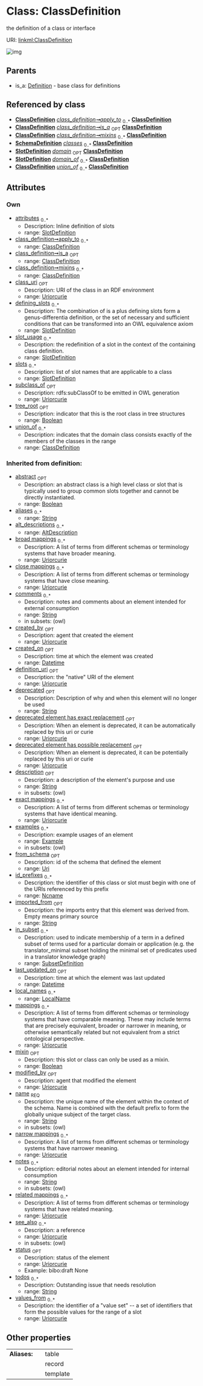 
# Class: ClassDefinition


the definition of a class or interface

URI: [linkml:ClassDefinition](https://w3id.org/linkml/ClassDefinition)


![img](images/ClassDefinition.svg)

## Parents

 *  is_a: [Definition](Definition.md) - base class for definitions

## Referenced by class

 *  **[ClassDefinition](ClassDefinition.md)** *[class_definition➞apply_to](class_definition_apply_to.md)*  <sub>0..*</sub>  **[ClassDefinition](ClassDefinition.md)**
 *  **[ClassDefinition](ClassDefinition.md)** *[class_definition➞is_a](class_definition_is_a.md)*  <sub>OPT</sub>  **[ClassDefinition](ClassDefinition.md)**
 *  **[ClassDefinition](ClassDefinition.md)** *[class_definition➞mixins](class_definition_mixins.md)*  <sub>0..*</sub>  **[ClassDefinition](ClassDefinition.md)**
 *  **[SchemaDefinition](SchemaDefinition.md)** *[classes](classes.md)*  <sub>0..*</sub>  **[ClassDefinition](ClassDefinition.md)**
 *  **[SlotDefinition](SlotDefinition.md)** *[domain](domain.md)*  <sub>OPT</sub>  **[ClassDefinition](ClassDefinition.md)**
 *  **[SlotDefinition](SlotDefinition.md)** *[domain_of](domain_of.md)*  <sub>0..*</sub>  **[ClassDefinition](ClassDefinition.md)**
 *  **[ClassDefinition](ClassDefinition.md)** *[union_of](union_of.md)*  <sub>0..*</sub>  **[ClassDefinition](ClassDefinition.md)**

## Attributes


### Own

 * [attributes](attributes.md)  <sub>0..*</sub>
     * Description: Inline definition of slots
     * range: [SlotDefinition](SlotDefinition.md)
 * [class_definition➞apply_to](class_definition_apply_to.md)  <sub>0..*</sub>
     * range: [ClassDefinition](ClassDefinition.md)
 * [class_definition➞is_a](class_definition_is_a.md)  <sub>OPT</sub>
     * range: [ClassDefinition](ClassDefinition.md)
 * [class_definition➞mixins](class_definition_mixins.md)  <sub>0..*</sub>
     * range: [ClassDefinition](ClassDefinition.md)
 * [class_uri](class_uri.md)  <sub>OPT</sub>
     * Description: URI of the class in an RDF environment
     * range: [Uriorcurie](types/Uriorcurie.md)
 * [defining_slots](defining_slots.md)  <sub>0..*</sub>
     * Description: The combination of is a plus defining slots form a genus-differentia definition, or the set of necessary and sufficient conditions that can be transformed into an OWL equivalence axiom
     * range: [SlotDefinition](SlotDefinition.md)
 * [slot_usage](slot_usage.md)  <sub>0..*</sub>
     * Description: the redefinition of a slot in the context of the containing class definition.
     * range: [SlotDefinition](SlotDefinition.md)
 * [slots](slots.md)  <sub>0..*</sub>
     * Description: list of slot names that are applicable to a class
     * range: [SlotDefinition](SlotDefinition.md)
 * [subclass_of](subclass_of.md)  <sub>OPT</sub>
     * Description: rdfs:subClassOf to be emitted in OWL generation
     * range: [Uriorcurie](types/Uriorcurie.md)
 * [tree_root](tree_root.md)  <sub>OPT</sub>
     * Description: indicator that this is the root class in tree structures
     * range: [Boolean](types/Boolean.md)
 * [union_of](union_of.md)  <sub>0..*</sub>
     * Description: indicates that the domain class consists exactly of the members of the classes in the range
     * range: [ClassDefinition](ClassDefinition.md)

### Inherited from definition:

 * [abstract](abstract.md)  <sub>OPT</sub>
     * Description: an abstract class is a high level class or slot that is typically used to group common slots together and cannot be directly instantiated.
     * range: [Boolean](types/Boolean.md)
 * [aliases](aliases.md)  <sub>0..*</sub>
     * range: [String](types/String.md)
 * [alt_descriptions](alt_descriptions.md)  <sub>0..*</sub>
     * range: [AltDescription](AltDescription.md)
 * [broad mappings](broad_mappings.md)  <sub>0..*</sub>
     * Description: A list of terms from different schemas or terminology systems that have broader meaning.
     * range: [Uriorcurie](types/Uriorcurie.md)
 * [close mappings](close_mappings.md)  <sub>0..*</sub>
     * Description: A list of terms from different schemas or terminology systems that have close meaning.
     * range: [Uriorcurie](types/Uriorcurie.md)
 * [comments](comments.md)  <sub>0..*</sub>
     * Description: notes and comments about an element intended for external consumption
     * range: [String](types/String.md)
     * in subsets: (owl)
 * [created_by](created_by.md)  <sub>OPT</sub>
     * Description: agent that created the element
     * range: [Uriorcurie](types/Uriorcurie.md)
 * [created_on](created_on.md)  <sub>OPT</sub>
     * Description: time at which the element was created
     * range: [Datetime](types/Datetime.md)
 * [definition_uri](definition_uri.md)  <sub>OPT</sub>
     * Description: the "native" URI of the element
     * range: [Uriorcurie](types/Uriorcurie.md)
 * [deprecated](deprecated.md)  <sub>OPT</sub>
     * Description: Description of why and when this element will no longer be used
     * range: [String](types/String.md)
 * [deprecated element has exact replacement](deprecated_element_has_exact_replacement.md)  <sub>OPT</sub>
     * Description: When an element is deprecated, it can be automatically replaced by this uri or curie
     * range: [Uriorcurie](types/Uriorcurie.md)
 * [deprecated element has possible replacement](deprecated_element_has_possible_replacement.md)  <sub>OPT</sub>
     * Description: When an element is deprecated, it can be potentially replaced by this uri or curie
     * range: [Uriorcurie](types/Uriorcurie.md)
 * [description](description.md)  <sub>OPT</sub>
     * Description: a description of the element's purpose and use
     * range: [String](types/String.md)
     * in subsets: (owl)
 * [exact mappings](exact_mappings.md)  <sub>0..*</sub>
     * Description: A list of terms from different schemas or terminology systems that have identical meaning.
     * range: [Uriorcurie](types/Uriorcurie.md)
 * [examples](examples.md)  <sub>0..*</sub>
     * Description: example usages of an element
     * range: [Example](Example.md)
     * in subsets: (owl)
 * [from_schema](from_schema.md)  <sub>OPT</sub>
     * Description: id of the schema that defined the element
     * range: [Uri](types/Uri.md)
 * [id_prefixes](id_prefixes.md)  <sub>0..*</sub>
     * Description: the identifier of this class or slot must begin with one of the URIs referenced by this prefix
     * range: [Ncname](types/Ncname.md)
 * [imported_from](imported_from.md)  <sub>OPT</sub>
     * Description: the imports entry that this element was derived from.  Empty means primary source
     * range: [String](types/String.md)
 * [in_subset](in_subset.md)  <sub>0..*</sub>
     * Description: used to indicate membership of a term in a defined subset of terms used for a particular domain or application (e.g. the translator_minimal subset holding the minimal set of predicates used in a translator knowledge graph)
     * range: [SubsetDefinition](SubsetDefinition.md)
 * [last_updated_on](last_updated_on.md)  <sub>OPT</sub>
     * Description: time at which the element was last updated
     * range: [Datetime](types/Datetime.md)
 * [local_names](local_names.md)  <sub>0..*</sub>
     * range: [LocalName](LocalName.md)
 * [mappings](mappings.md)  <sub>0..*</sub>
     * Description: A list of terms from different schemas or terminology systems that have comparable meaning. These may include terms that are precisely equivalent, broader or narrower in meaning, or otherwise semantically related but not equivalent from a strict ontological perspective.
     * range: [Uriorcurie](types/Uriorcurie.md)
 * [mixin](mixin.md)  <sub>OPT</sub>
     * Description: this slot or class can only be used as a mixin.
     * range: [Boolean](types/Boolean.md)
 * [modified_by](modified_by.md)  <sub>OPT</sub>
     * Description: agent that modified the element
     * range: [Uriorcurie](types/Uriorcurie.md)
 * [name](name.md)  <sub>REQ</sub>
     * Description: the unique name of the element within the context of the schema.  Name is combined with the default prefix to form the globally unique subject of the target class.
     * range: [String](types/String.md)
     * in subsets: (owl)
 * [narrow mappings](narrow_mappings.md)  <sub>0..*</sub>
     * Description: A list of terms from different schemas or terminology systems that have narrower meaning.
     * range: [Uriorcurie](types/Uriorcurie.md)
 * [notes](notes.md)  <sub>0..*</sub>
     * Description: editorial notes about an element intended for internal consumption
     * range: [String](types/String.md)
     * in subsets: (owl)
 * [related mappings](related_mappings.md)  <sub>0..*</sub>
     * Description: A list of terms from different schemas or terminology systems that have related meaning.
     * range: [Uriorcurie](types/Uriorcurie.md)
 * [see_also](see_also.md)  <sub>0..*</sub>
     * Description: a reference
     * range: [Uriorcurie](types/Uriorcurie.md)
     * in subsets: (owl)
 * [status](status.md)  <sub>OPT</sub>
     * Description: status of the element
     * range: [Uriorcurie](types/Uriorcurie.md)
     * Example: bibo:draft None
 * [todos](todos.md)  <sub>0..*</sub>
     * Description: Outstanding issue that needs resolution
     * range: [String](types/String.md)
 * [values_from](values_from.md)  <sub>0..*</sub>
     * Description: the identifier of a "value set" -- a set of identifiers that form the possible values for the range of a slot
     * range: [Uriorcurie](types/Uriorcurie.md)

## Other properties

|  |  |  |
| --- | --- | --- |
| **Aliases:** | | table |
|  | | record |
|  | | template |

